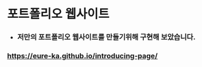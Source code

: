 # 포트폴리오 웹사이트

- ###  저만의 포트폴리오 웹사이트를 만들기위해 구현해 보았습니다.

### https://eure-ka.github.io/introducing-page/

